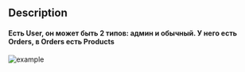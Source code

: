 
## Description

#### Есть User, он может быть 2 типов: админ и обычный. У него есть Orders, в Orders есть Products

![example](https://github.com/is-web-y24/created-by-pavel/blob/main/public/img/diagram.png)

